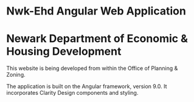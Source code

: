 # Nwk-Ehd Angular Web Application
# Newark Department of Economic & Housing Development

This website is being developed from within the Office of Planning & Zoning.

The application is built on the Angular framework, version 9.0. It incorporates Clarity Design components and styling.